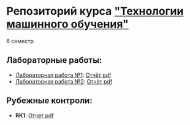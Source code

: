 # Репозиторий курса ["Технологии машинного обучения"](https://github.com/ugapanyuk/ml_course_2021/wiki/COURSE_TMO)
6 семестр

## Лабораторные работы:
+ [Лабораторная работа №1](https://github.com/ksenia57/6sem_TMO/blob/master/%D0%9B%D0%B0%D0%B1%D0%BE%D1%80%D0%B0%D1%82%D0%BE%D1%80%D0%BD%D1%8B%D0%B5%20%D1%80%D0%B0%D0%B1%D0%BE%D1%82%D1%8B/Lab1.ipynb): [Отчёт pdf](https://github.com/ksenia57/6sem_TMO/blob/master/%D0%9E%D1%82%D1%87%D1%91%D1%82%D1%8B/Lab1.pdf)
+ [Лабораторная работа №2](https://github.com/ksenia57/6sem_TMO/blob/master/%D0%9B%D0%B0%D0%B1%D0%BE%D1%80%D0%B0%D1%82%D0%BE%D1%80%D0%BD%D1%8B%D0%B5%20%D1%80%D0%B0%D0%B1%D0%BE%D1%82%D1%8B/Lab2.ipynb): [Отчёт pdf](https://github.com/ksenia57/6sem_TMO/blob/master/%D0%9E%D1%82%D1%87%D1%91%D1%82%D1%8B/Lab2.pdf)
## Рубежные контроли:
+ **RK1**: [Отчет pdf](https://github.com/ksenia57/6sem_TMO/blob/master/RK1/%D0%A0%D0%9A1.pdf)
